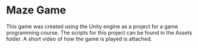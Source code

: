 # Maze Game
This game was created using the Unity engine as a project for a game programming course. The scripts for this project can be found in the Assets folder. A short video of how the game is played is attached.
